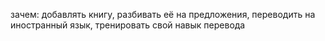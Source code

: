 зачем:
добавлять книгу, разбивать её на предложения, переводить на иностранный язык, тренировать свой навык перевода